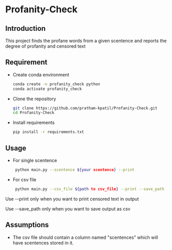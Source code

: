 # Profanity-Check

## Introduction

This project finds the profane words from a given scentence and reports the degree of
profanity and censored text

## Requirement
- Create conda environment
  ```bash
  conda create -n profanity_check python
  conda activate profanity_check
  ```
  
 - Clone the repository
    ```bash 
    git clone https://github.com/pratham-kpatil/Profanity-Check.git 
    cd Profanity-Check
 
 - Install requirements
    ```bash
    pip install -r requirements.txt
    
    
## Usage
 
- For single scentence
   ```bash
    python main.py --scentence ${your scentence} --print
   ```
  
 - For csv file
   ```bash 
    python main.py --csv_file ${path to csv_file} --print --save_path ${path to save output as csv}
   ```
  Use --print only when you want to print censored text in output
  
  Use --save_path only when you want to save output as csv
 ## Assumptions
  
  - The csv file should contain a column named "scentences" which will have scentences 
  stored in it.
